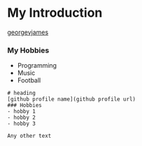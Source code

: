 # My Introduction
[georgevjames](https://github.com/georgevjames)

### My Hobbies
- Programming
- Music
- Football

``` Use this as a template to create your intro page
# heading
[github profile name](github profile url)
### Hobbies
- hobby 1
- hobby 2
- hobby 3

Any other text

```

